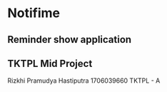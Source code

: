 # Notifime

## Reminder show application

## TKTPL Mid Project

Rizkhi Pramudya Hastiputra 1706039660 TKTPL - A
